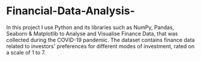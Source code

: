 # Financial-Data-Analysis-
In this project I use Python and its libraries such as NumPy, Pandas, Seaborn &amp; Matplotlib to Analyse and Visualise Finance Data, that was collected during the COVID-19 pandemic.  The dataset contains finance data related to investors' preferences for different modes of investment, rated on a scale of 1 to 7. 
